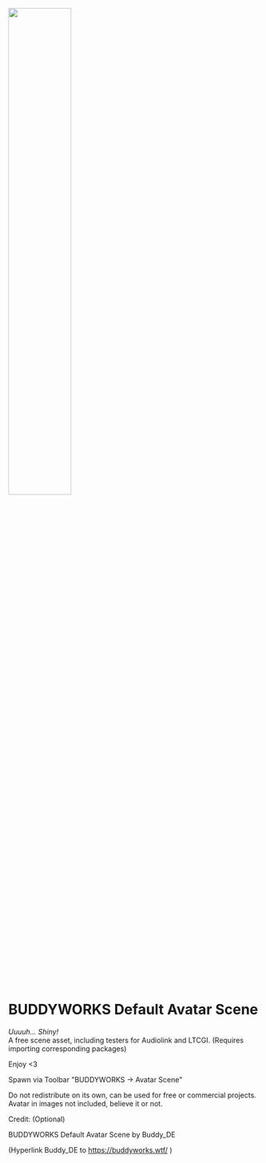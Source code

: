 <a href="https://buddyworks.wtf"><img width=50% src="https://splash.buddyworks.wtf/tckAqsHD.png"></img></a>  
# BUDDYWORKS Default Avatar Scene
*Uuuuh... Shiny!*  
A free scene asset, including testers for Audiolink and LTCGI. (Requires importing corresponding packages)

Enjoy <3

Spawn via Toolbar "BUDDYWORKS -> Avatar Scene"


Do not redistribute on its own, can be used for free or commercial projects. Avatar in images not included, believe it or not.

Credit: (Optional)

BUDDYWORKS Default Avatar Scene by Buddy_DE

(Hyperlink Buddy_DE to https://buddyworks.wtf/ )
